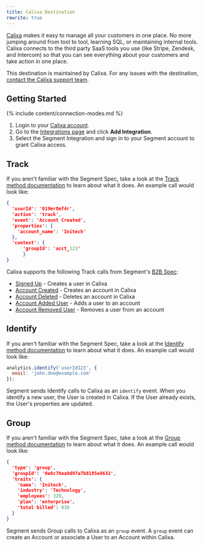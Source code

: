 ```yaml
---
title: Calixa Destination
rewrite: true
---
```


[Calixa](https://www.calixa.io/?utm_source=segmentio&utm_medium=docs&utm_campaign=partners) makes it easy to manage all your customers in one place. No more jumping around from tool to tool, learning SQL, or maintaining internal tools. Calixa connects to the third party SaaS tools you use (like Stripe, Zendesk, and Intercom) so that you can see everything about your customers and take action in one place.

This destination is maintained by Calixa. For any issues with the destination, [contact the Calixa support team](mailto:team@calixa.io).

## Getting Started

{% include content/connection-modes.md %}

1. Login to your [Calixa account](https://console.calixa.io/login).
2. Go to the [Integrations page](https://console.calixa.io/integrations) and click **Add Integration**.
3. Select the Segment Integration and sign in to your Segment account to grant Calixa access.

## Track
If you aren't familiar with the Segment Spec, take a look at the [Track method documentation](https://segment.com/docs/connections/spec/track/) to learn about what it does. An example call would look like:

```json
{
  'userId': '019mr8mf4r',
  'action': 'track',
  'event': 'Account Created',
  'properties': {
    'account_name': 'Initech'
  },
  'context': {
      'groupId': 'acct_123'
      }
}
```

Calixa supports the following Track calls from Segment's [B2B Spec](https://segment.com/docs/connections/spec/b2b-saas/):

* [Signed Up](https://segment.com/docs/connections/spec/b2b-saas/#signed-up) - Creates a user in Calixa
* [Account Created](https://segment.com/docs/connections/spec/b2b-saas/#account-created) - Creates an account in Calixa
* [Account Deleted](https://segment.com/docs/connections/spec/b2b-saas/#account-deleted) - Deletes an account in Calixa
* [Account Added User](https://segment.com/docs/connections/spec/b2b-saas/#account-added-user) - Adds  a user to an account
* [Account Removed User](https://segment.com/docs/connections/spec/b2b-saas/#account-removed-user) - Removes a user from an account

## Identify
If you aren't familiar with the Segment Spec, take a look at the [Identify method documentation](https://segment.com/docs/connections/spec/identify/) to learn about what it does. An example call would look like:

```js
analytics.identify('userId123', {
  email: 'john.doe@example.com'
});
```
Segment sends Identify calls to Calixa as an `identify` event. When you identify a new user, the User is created in Calixa. If the User already exists, the User's properties are updated.

## Group
If you aren't familiar with the Segment Spec, take a look at the [Group method documentation](https://segment.com/docs/connections/spec/group/) to learn about what it does. An example call would look like:
```json
{
  'type': 'group',
  'groupId': '0e8c78ea9d97a7b8185e8632',
  'traits': {
    'name': 'Initech',
    'industry': 'Technology',
    'employees': 329,
    'plan': 'enterprise',
    'total billed': 830
  }
}
```
Segment sends Group calls to Calixa as an `group` event. A `group` event can create an Account or associate a User to an Account within Calixa.
